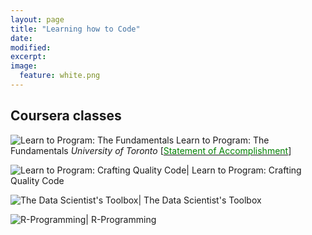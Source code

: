 ```yaml
---
layout: page
title: "Learning how to Code"
date: 
modified:
excerpt:
image:
  feature: white.png
---
```


## Coursera classes

![Learn to Program: The Fundamentals](http://jadeproulx.com/images/learning-code-fundamentals.png) 
Learn to Program: The Fundamentals 
*University of Toronto* 
[[<span style="color:green">Statement of Accomplishment</span>](https://dl.dropboxusercontent.com/u/51364198/Certificate_Learn-to-Program-the-Fundamentals.pdf)]


![Learn to Program: Crafting Quality Code](http://jadeproulx.com/images/learning-craft-code.png)| Learn to Program: Crafting Quality Code

![The Data Scientist's Toolbox](http://jadeproulx.com/images/data-scientist-toolbox.jpg)| The Data Scientist's Toolbox

![R-Programming](http://jadeproulx.com/images/r-programming.jpg)| R-Programming


